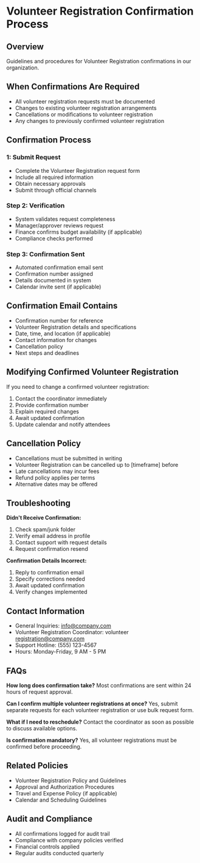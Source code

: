 # Volunteer Registration Confirmation Process

## Overview
Guidelines and procedures for Volunteer Registration confirmations in our organization.

## When Confirmations Are Required
- All volunteer registration requests must be documented
- Changes to existing volunteer registration arrangements
- Cancellations or modifications to volunteer registration
- Any changes to previously confirmed volunteer registration

## Confirmation Process

###  1: Submit Request
- Complete the Volunteer Registration request form
- Include all required information
- Obtain necessary approvals
- Submit through official channels

### Step 2: Verification
- System validates request completeness
- Manager/approver reviews request
- Finance confirms budget availability (if applicable)
- Compliance checks performed

### Step 3: Confirmation Sent
- Automated confirmation email sent
- Confirmation number assigned
- Details documented in system
- Calendar invite sent (if applicable)

## Confirmation Email Contains
- Confirmation number for reference
- Volunteer Registration details and specifications
- Date, time, and location (if applicable)
- Contact information for changes
- Cancellation policy
- Next steps and deadlines

## Modifying Confirmed Volunteer Registration
If you need to change a confirmed volunteer registration:
1. Contact the coordinator immediately
2. Provide confirmation number
3. Explain required changes
4. Await updated confirmation
5. Update calendar and notify attendees

## Cancellation Policy
- Cancellations must be submitted in writing
- Volunteer Registration can be cancelled up to [timeframe] before
- Late cancellations may incur fees
- Refund policy applies per terms
- Alternative dates may be offered

## Troubleshooting

**Didn't Receive Confirmation:**
1. Check spam/junk folder
2. Verify email address in profile
3. Contact support with request details
4. Request confirmation resend

**Confirmation Details Incorrect:**
1. Reply to confirmation email
2. Specify corrections needed
3. Await updated confirmation
4. Verify changes implemented

## Contact Information
- General Inquiries: info@company.com
- Volunteer Registration Coordinator: volunteer registration@company.com
- Support Hotline: (555) 123-4567
- Hours: Monday-Friday, 9 AM - 5 PM

## FAQs

**How long does confirmation take?**
Most confirmations are sent within 24 hours of request approval.

**Can I confirm multiple volunteer registrations at once?**
Yes, submit separate requests for each volunteer registration or use bulk request form.

**What if I need to reschedule?**
Contact the coordinator as soon as possible to discuss available options.

**Is confirmation mandatory?**
Yes, all volunteer registrations must be confirmed before proceeding.

## Related Policies
- Volunteer Registration Policy and Guidelines
- Approval and Authorization Procedures
- Travel and Expense Policy (if applicable)
- Calendar and Scheduling Guidelines

## Audit and Compliance
- All confirmations logged for audit trail
- Compliance with company policies verified
- Financial controls applied
- Regular audits conducted quarterly


